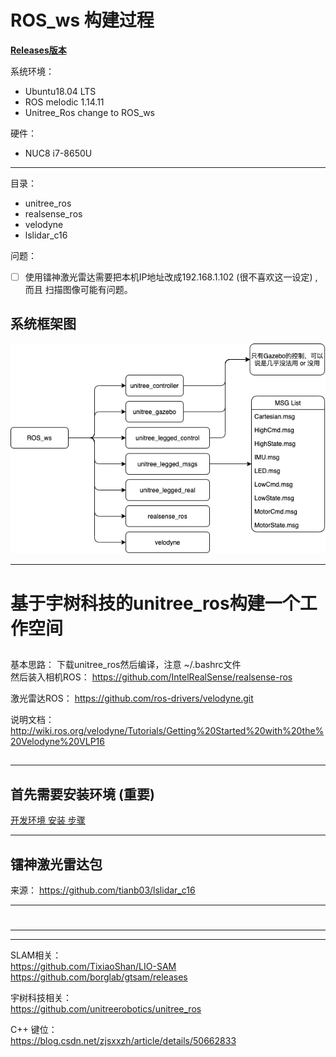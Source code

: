 # ROS_ws 构建过程

**[Releases版本](code/Releases.md)**

系统环境： 
- Ubuntu18.04 LTS
- ROS melodic 1.14.11
- Unitree_Ros change to ROS_ws

硬件：
- NUC8 i7-8650U
----

目录： 
* unitree_ros
* realsense_ros
* velodyne
* lslidar_c16


问题：
- [ ]  使用镭神激光雷达需要把本机IP地址改成192.168.1.102 (很不喜欢这一设定) , 而且 扫描图像可能有问题。    

## 系统框架图
![IMG](pictures/ROS_ws.png)

----

# 基于宇树科技的unitree_ros构建一个工作空间
## 

基本思路： 下载unitree_ros然后编译，注意 ~/.bashrc文件      
然后装入相机ROS： https://github.com/IntelRealSense/realsense-ros       

激光雷达ROS：
https://github.com/ros-drivers/velodyne.git

说明文档： http://wiki.ros.org/velodyne/Tutorials/Getting%20Started%20with%20the%20Velodyne%20VLP16
## 
  

----

## 首先需要安装环境 (重要)

[开发环境 安装 步骤](/Development-environment.md)     

----

## 镭神激光雷达包
来源： https://github.com/tianb03/lslidar_c16

----

# 

----




----

SLAM相关：      
https://github.com/TixiaoShan/LIO-SAM   
https://github.com/borglab/gtsam/releases

宇树科技相关：      
https://github.com/unitreerobotics/unitree_ros

C++ 键位：       
https://blog.csdn.net/zjsxxzh/article/details/50662833